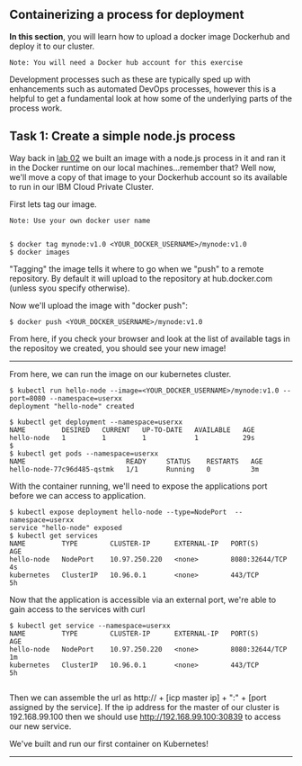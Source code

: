 
## Containerizing a process for deployment

**In this section**, you will learn how to upload a docker image Dockerhub and deploy it to our cluster.

`Note: You will need a Docker hub account for this exercise`

Development processes such as these are typically sped up with enhancements such as automated DevOps processes, however this is a helpful to get a fundamental look at how some of the underlying parts of the process work.

## Task 1: Create a simple node.js process

Way back in [lab 02](lab02/README.md) we built an image with a node.js process in it and ran it in the Docker runtime on our local machines...remember that? Well now, we'll move a copy of that image to your Dockerhub account so its available to run in our IBM Cloud Private Cluster.

First lets tag our image.

`Note: Use your own docker user name`
```

$ docker tag mynode:v1.0 <YOUR_DOCKER_USERNAME>/mynode:v1.0
$ docker images

```

"Tagging" the image tells it where to go when we "push" to a remote repository. By default it will upload to the repository at hub.docker.com (unless syou specify otherwise). 

Now we'll upload the image with "docker push":
```
$ docker push <YOUR_DOCKER_USERNAME>/mynode:v1.0
```

From here, if you check your browser and look at the list of available tags in the repositoy we created, you should see your new image!

---

From here, we can run the image on our kubernetes cluster.

```
$ kubectl run hello-node --image=<YOUR_DOCKER_USERNAME>/mynode:v1.0 --port=8080 --namespace=userxx
deployment "hello-node" created

$ kubectl get deployment --namespace=userxx
NAME         DESIRED   CURRENT   UP-TO-DATE   AVAILABLE   AGE
hello-node   1         1         1            1           29s
$
$ kubectl get pods --namespace=userxx
NAME                         READY     STATUS    RESTARTS   AGE
hello-node-77c96d485-qstmk   1/1       Running   0          3m

```

With the container running, we'll need to expose the applications port before we can access to application.


```
$ kubectl expose deployment hello-node --type=NodePort  --namespace=userxx
service "hello-node" exposed
$ kubectl get services
NAME         TYPE        CLUSTER-IP      EXTERNAL-IP   PORT(S)          AGE
hello-node   NodePort    10.97.250.220   <none>        8080:32644/TCP   4s
kubernetes   ClusterIP   10.96.0.1       <none>        443/TCP          5h

```

Now that the application is accessible via an external port, we're able to gain access to the services with curl

```  
$ kubectl get service --namespace=userxx
NAME         TYPE        CLUSTER-IP      EXTERNAL-IP   PORT(S)          AGE
hello-node   NodePort    10.97.250.220   <none>        8080:32644/TCP   1m
kubernetes   ClusterIP   10.96.0.1       <none>        443/TCP          5h


```
Then we can assemble the url as http:// + [icp master ip] + ":" + [port assigned by the service].
If the ip address for the master of our cluster is 192.168.99.100 then we should use http://192.168.99.100:30839 to access our new service.


We've built and run our first container on Kubernetes!

---
